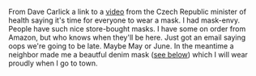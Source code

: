From Dave Carlick a link to a <a href="https://www.youtube.com/watch?v=jZtEX2-n2Hc">video</a> from the Czech Republic minister of health saying it's time for everyone to wear a mask. I had mask-envy. People have such nice store-bought masks. I have some on order from Amazon, but who knows when they'll be here. Just got an email saying oops we're going to be late. Maybe May or June. In the meantime a neighbor made me a beautful denim mask (<a href="http://scripting.com/2020/03/30.html#a143558">see below</a>) which I will wear proudly when I go to town.
